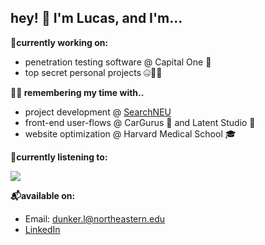 ## hey! 👋 I'm Lucas, and I'm...

**🚀currently working on:**
* penetration testing software @ Capital One 💸
* top secret personal projects 🤐🕵️‍♀️

**🧙‍♂️ remembering my time with..**
* project development @ [SearchNEU](https://github.com/sandboxnu/searchneu)
* front-end user-flows @ CarGurus 🚗 and Latent Studio 🤖
* website optimization @ Harvard Medical School 🎓

**🎸currently listening to:**

<a href="https://www.last.fm/user/LucasDunker"><img src="https://lastfm-recently-played.vercel.app/api?user=LucasDunker&count=3" height="auto" width="auto"/></a>


**📬available on:**
* Email: <a href="mailto:dunker.l@northeastern.edu">dunker.l@northeastern.edu</a>
* [LinkedIn](https://www.linkedin.com/in/lucasdunker/)

<!--
**Lucas-Dunker/Lucas-Dunker** is a ✨ _special_ ✨ repository because its `README.md` (this file) appears on your GitHub profile.

Here are some ideas to get you started:

- 🔭 I’m currently working on ...
- 🌱 I’m currently learning ...
- 👯 I’m looking to collaborate on ...
- 🤔 I’m looking for help with ...
- 💬 Ask me about ...
- 📫 How to reach me: ...
- 😄 Pronouns: ...
- ⚡ Fun fact: ...
-->
